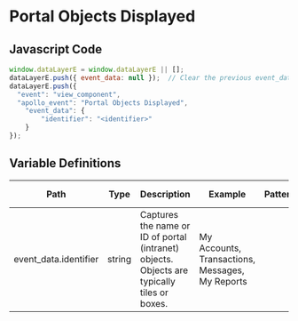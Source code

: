 # Portal Objects Displayed

### 

## Javascript Code
```js
window.dataLayerE = window.dataLayerE || [];
dataLayerE.push({ event_data: null });  // Clear the previous event_data object.
dataLayerE.push({
  "event": "view_component",
  "apollo_event": "Portal Objects Displayed",
    "event_data": {
        "identifier": "<identifier>"
    }
});
```

## Variable Definitions

|Path|Type|Description|Example|Pattern|Min Length|Max Length|Minimum|Maximum|Multiple Of|
| --- | --- | --- | --- | --- | --- | --- | --- | --- | --- |
|event_data.identifier|string|Captures the name or ID of portal \(intranet\) objects. Objects are typically tiles or boxes.|My Accounts, Transactions, Messages, My Reports|||||||





